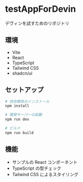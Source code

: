 # testAppForDevin
デヴィンを試すためのリポジトリ

## 環境
- Vite
- React
- TypeScript
- Tailwind CSS
- shadcn/ui

## セットアップ
```bash
# 依存関係のインストール
npm install

# 開発サーバーの起動
npm run dev

# ビルド
npm run build
```

## 機能
- サンプルの React コンポーネント
- TypeScript の型チェック
- Tailwind CSS によるスタイリング
